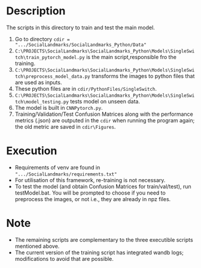 
# Description
The scripts in this directory to train and test the main model. 
1. Go to directory `cdir = ".../SocialLandmarks/SocialLandmarks_Python/Data"`
2. `C:\PROJECTS\SocialLandmarks\SocialLandmarks_Python\Models\SingleSwitch\train_pytorch_model.py` is the main script,responsible fro the training. 
3. `C:\PROJECTS\SocialLandmarks\SocialLandmarks_Python\Models\SingleSwitch\preprocess_model_data.py` transforms the images to python files that are used as inputs.
4. These python files are in `cdir/PythonFiles/SingleSwitch`.
5. `C:\PROJECTS\SocialLandmarks\SocialLandmarks_Python\Models\SingleSwitch\model_testing.py` tests model on unseen data.
6. The model is built in `CNNPytorch.py`.
7. Training/Validation/Test Confusion Matrices along with the performance metrics (.json) are outputed in the `cdir` when running the program again; the old metric are saved in `cdir\Figures`.

# Execution
- Requirements of venv are found in `".../SocialLandmarks/requirements.txt"`
- For utilisation of this framework, re-training is not necessary.
- To test the model (and obtain Confusion Matrices for train/val/test), run testModel.bat. You will be prompted to choose if you need to preprocess the images, or not i.e., they are already in npz files.

# Note
- The remaining scripts are complementary to the three executible scripts mentioned above. 
- The current version of the training script has integrated wandb logs; modifications to avoid that are possible.  